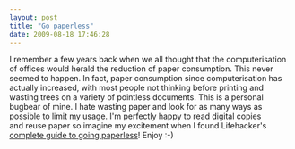 ```yaml
---
layout: post
title: "Go paperless"
date: 2009-08-18 17:46:28
---
```


I remember a few years back when we all thought that the computerisation of offices would herald the reduction of paper consumption. This never seemed to happen. In fact, paper consumption since computerisation has actually increased, with most people not thinking before printing and wasting trees on a variety of pointless documents. This is a personal bugbear of mine. I hate wasting paper and look for as many ways as possible to limit my usage. I'm perfectly happy to read digital copies and reuse paper so imagine my excitement when I found Lifehacker's <a href="http://lifehacker.com/5330558/the-complete-guide-to-going-paperless" target="_blank">complete guide to going paperless</a>! Enjoy :-)